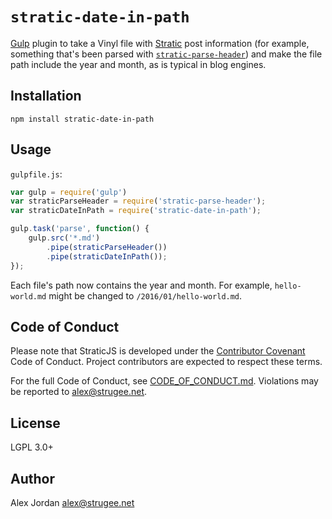# `stratic-date-in-path`

[Gulp][1] plugin to take a Vinyl file with [Stratic][2] post information (for example, something that's been parsed with [`stratic-parse-header`][3]) and make the file path include the year and month, as is typical in blog engines.

## Installation

    npm install stratic-date-in-path

## Usage

`gulpfile.js`:

```js
var gulp = require('gulp')
var straticParseHeader = require('stratic-parse-header');
var straticDateInPath = require('stratic-date-in-path');

gulp.task('parse', function() {
    gulp.src('*.md')
        .pipe(straticParseHeader())
        .pipe(straticDateInPath());
});
```

Each file's path now contains the year and month. For example, `hello-world.md` might be changed to `/2016/01/hello-world.md`.

## Code of Conduct

Please note that StraticJS is developed under the [Contributor Covenant][4] Code of Conduct. Project contributors are expected to respect these terms.

For the full Code of Conduct, see [CODE_OF_CONDUCT.md][5]. Violations may be reported to <alex@strugee.net>.

## License

LGPL 3.0+

## Author

Alex Jordan <alex@strugee.net>

 [1]: http://gulpjs.com/
 [2]: https://github.com/strugee/generator-stratic
 [3]: https://npmjs.com/package/stratic-parse-header
 [4]: http://contributor-covenant.org/
 [5]: https://github.com/straticjs/stratic-date-in-path/blob/master/CODE_OF_CONDUCT.md
